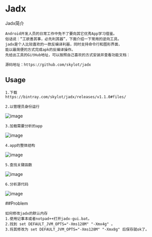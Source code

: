 # Jadx

Jadx简介

    Android开发人员的日常工作中免不了要向其它优秀App学习借鉴。
    俗话说：“工欲善其事，必先利其器”，下面介绍一下常用的逆向工具。
    jadx是个人比较喜欢的一款反编译利器，同时支持命令行和图形界面，
    能以最简便的方式完成apk的反编译操作。
    先给出工具的GitHub地址，可以按照自己喜欢的方式安装并查看功能文档：
    
    源码地址：https://github.com/skylot/jadx
    

## Usage
    1.下载
    https://bintray.com/skylot/jadx/releases/v1.1.0#files/
    
    2.以管理员身份运行
    
   ![image](https://github.com/kingking888/AndroidReverseEngineering/blob/master/Jadx/src/png/01运行.png)
    
    3.加载需要分析的app
    
   ![image](https://github.com/kingking888/AndroidReverseEngineering/blob/master/Jadx/src/png/02选择需要分析的APK.png)
    
    4.app的整体结构
    
   ![image](https://github.com/kingking888/AndroidReverseEngineering/blob/master/Jadx/src/png/03APP源文件结构和代码.png)
    
    5.查找关键函数
   ![image](https://github.com/kingking888/AndroidReverseEngineering/blob/master/Jadx/src/png/04查找关键字.png)
   
    
    6.分析源代码
   ![image](https://github.com/kingking888/AndroidReverseEngineering/blob/master/Jadx/src/png/05success.png)
    
##Problem

    如何修改jadx的默认内存
    1.使用记事本或者notpad++打开jadx-gui.bat。
    2.找到 set DEFAULT_JVM_OPTS="-Xms128M" "-Xmx4g" 。
    3.将其修改为 set DEFAULT_JVM_OPTS="-Xms128M" "-Xmx8g" 后保存就ok了。
    


